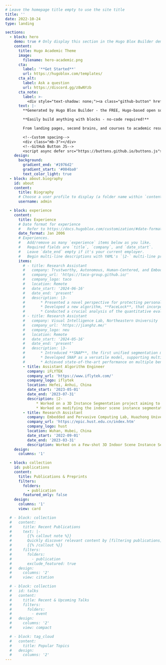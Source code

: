 ```yaml
---
# Leave the homepage title empty to use the site title
title: ''
date: 2022-10-24
type: landing

sections:
  - block: hero
    demo: true # Only display this section in the Hugo Blox Builder demo site
    content:
      title: Hugo Academic Theme
      image:
        filename: hero-academic.png
      cta:
        label: '**Get Started**'
        url: https://hugoblox.com/templates/
      cta_alt:
        label: Ask a question
        url: https://discord.gg/z8wNYzb
      cta_note:
        label: >-
          <div style="text-shadow: none;"><a class="github-button" href="https://github.com/HugoBlox/hugo-blox-builder" data-icon="octicon-star" data-size="large" data-show-count="true" aria-label="Star">Star Hugo Blox Builder</a></div><div style="text-shadow: none;"><a class="github-button" href="https://github.com/HugoBlox/theme-academic-cv" data-icon="octicon-star" data-size="large" data-show-count="true" aria-label="Star">Star the Academic template</a></div>
      text: |-
        **Generated by Hugo Blox Builder - the FREE, Hugo-based open source website builder trusted by 500,000+ sites.**

        **Easily build anything with blocks - no-code required!**

        From landing pages, second brains, and courses to academic resumés, conferences, and tech blogs.

        <!--Custom spacing-->
        <div class="mb-3"></div>
        <!--GitHub Button JS-->
        <script async defer src="https://buttons.github.io/buttons.js"></script>
    design:
      background:
        gradient_end: '#1976d2'
        gradient_start: '#004ba0'
        text_color_light: true
  - block: about.biography
    id: about
    content:
      title: Biography
      # Choose a user profile to display (a folder name within `content/authors/`)
      username: admin

  - block: experience
    content:
      title: Experience
      # Date format for experience
      #   Refer to https://docs.hugoblox.com/customization/#date-format
      date_format: Jan 2006
      # Experiences.
      #   Add/remove as many `experience` items below as you like.
      #   Required fields are `title`, `company`, and `date_start`.
      #   Leave `date_end` empty if it's your current employer.
      #   Begin multi-line descriptions with YAML's `|2-` multi-line prefix.
      items:
        # - title: Research Assistant
        #   company: Trustworthy, Autonomous, Human-Centered, and Embodied Intelligence Group, Texas A&M University
        #   company_url: 'https://taco-group.github.io/'
        #   company_logo: taco
        #   location: Remote
        #   date_start: '2024-06-16'
        #   date_end: 'present'
        #   description: |3-
        #       * Presented a novel perspective for protecting personal images from malicious editing, focusing on making biometric features unrecongnizable post editing.
        #       * Developed a new algorithm, **FaceLock**, that incorporates facial recognition models and feature embedding penalties to effectively protect against diffusion-based image editing.
        #       * Conducted a crucial analysis of the quantitative evaluation metrics commonly used in image editing tasks, exposing their vulnerabilities and highlighting the potential for manipulation to achieve deceptive results.
        # - title: Research Assistant
        #   company: Visual Intelligence Lab, Northeastern University
        #   company_url: 'https://jianghz.me/'
        #   company_logo: neu
        #   location: Remote
        #   date_start: '2024-05-16'
        #   date_end: 'present'
        #   description: |3-
        #       * Introduced **SNAP**, the first unified segmentation model capable of working across different point cloud domains including, part-level, indoor, and outdoor domains.
        #       * Developed SNAP as a versatile model, supporting multiple prompt types, including points, bounding boxes, and text, to enable flexible object segmentation.
        #       * Achieved state-of-the-art performance on multiple benchmark datasets and demonstrated SNAP’s utility as a semi-automated labeling tool for real-world applications.
        - title: Assistant Algorithm Engineer
          company: iFLYTEK
          company_url: 'https://www.iflytek.com/'
          company_logo: iflytek
          location: Hefei, Anhui, China
          date_start: '2023-05-01'
          date_end: '2023-07-31'
          description: |2-
              * Worked on a 3D Instance Segmentation project aiming to combine the strengths of Clustering- and Transformer-based methods.
              * Worked on modifying the indoor scene instance segmentation model to improve performance on outdoor scene datasets.
        - title: Research Assistant
          company: Embedded and Pervasive Computing Lab, Huazhong University of Science and Technology
          company_url: 'https://epic.hust.edu.cn/index.htm'
          company_logo: hust
          location: Wuhan, Hubei, China
          date_start: '2022-09-01'
          date_end: '2023-03-31'
          description: Worked on a Few-shot 3D Indoor Scene Instance Segmentation project.
    design:
      columns: '1'

  - block: collection
    id: publications
    content:
      title: Publications & Preprints
      filters:
        folders:
          - publication
        featured_only: false
    design:
      columns: '1'
      view: card

  # - block: collection
  #   content:
  #     title: Recent Publications
  #     text: |-
  #       {{% callout note %}}
  #       Quickly discover relevant content by [filtering publications](./publication/).
  #       {{% /callout %}}
  #     filters:
  #       folders:
  #         - publication
  #       exclude_featured: true
  #   design:
  #     columns: '2'
  #     view: citation

  # - block: collection
  #   id: talks
  #   content:
  #     title: Recent & Upcoming Talks
  #     filters:
  #       folders:
  #         - event
  #   design:
  #     columns: '2'
  #     view: compact

  # - block: tag_cloud
  #   content:
  #     title: Popular Topics
  #   design:
  #     columns: '2'
---
```

